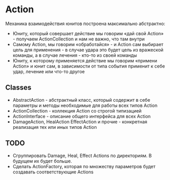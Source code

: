 # Action

Механика взаимодействия юнитов построена максимально абстрактно:

- Юниту, который совершает действие мы говорим «дай свой Action» - получаем  ActionCollection и нам не важно, что там 
внутри
- Самому Action, мы говорим «обработайся» - и Action сам выбирает цель для применения - в случае удара это будет цель из 
вражеской команды, а в случае лечения - кто-то из своей команды
- Юниту, к которому применяется действие мы говорим «примени Action» и юнит сам, в зависимости от типа события применит
к себе удар, лечение или что-то другое
 
## Classes

- AbstractAction - абстрактный класс, который содержит в себе параметры и методы необходимые для работы всех типов 
Action
- ActionCollection - коллекция Action со строгой типизацией
- ActionInterface - описание общего интерфейса для всех Action
- DamageAction, HealAction EffectAction и прочие - конкретная реализация тех или иных типов Action

## TODO

- Сгруппировать Damage, Heal, Effect Actions по директориям. В будущем их будет больше.
- Сделать ActionFactory, которая по множеству параметров будет создавать соответствующие Actions 
